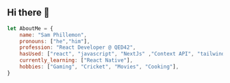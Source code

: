 ## Hi there 👋
```javascript
let AboutMe = {
    name: "Sam Phillemon",
    pronouns: ["he","him"],
    profession: "React Developer @ QED42",
    hasUsed: ["react", "javascript", "NextJs" ,"Context API", "tailwindcss", "Redux"],
    currently_learning: ["React Native"],
    hobbies: ["Gaming", "Cricket", "Movies", "Cooking"],
}
```
<!--
**Sam-Phillemon9493/Sam-Phillemon9493** is a ✨ _special_ ✨ repository because its `README.md` (this file) appears on your GitHub profile.



Here are some ideas to get you started:

- 🔭 I’m currently working on ...
- 🌱 I’m currently learning ...
- 👯 I’m looking to collaborate on ...
- 🤔 I’m looking for help with ...
- 💬 Ask me about ...
- 📫 How to reach me: ...
- 😄 Pronouns: ...
- ⚡ Fun fact: ...
-->

